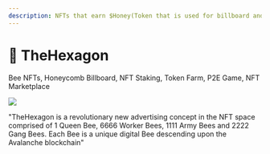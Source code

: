 ```yaml
---
description: NFTs that earn $Honey(Token that is used for billboard and P2E game)
---
```


# 🍯 TheHexagon

Bee NFTs, Honeycomb Billboard, NFT Staking, Token Farm, P2E Game, NFT Marketplace

![](.gitbook/assets/Bee\_Bg.png)

"TheHexagon is a revolutionary new advertising concept in the NFT space comprised of 1 Queen Bee, 6666 Worker Bees, 1111 Army Bees and 2222 Gang Bees. Each Bee is a unique digital Bee descending upon the Avalanche blockchain"
